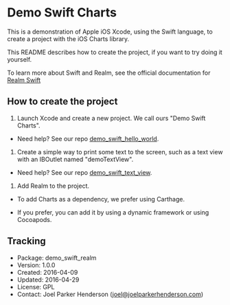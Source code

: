 # Demo Swift Charts

This is a demonstration of Apple iOS Xcode, using the Swift language, to create a project with the iOS Charts library.

This README describes how to create the project, if you want to try doing it yourself.

To learn more about Swift and Realm, see the official documentation for [Realm Swift](https://realm.io/docs/swift/latest/)

## How to create the project

1. Launch Xcode and create a new project. We call ours "Demo Swift Charts".

  * Need help? See our repo [demo_swift_hello_world](https://github.com/joelparkerhenderson/demo_swift_hello_world).

1. Create a simple way to print some text to the screen, such as a text view with an IBOutlet named "demoTextView".

  * Need help? See our repo [demo_swift_text_view](https://github.com/joelparkerhenderson/demo_swift_text_view).

1. Add Realm to the project.

  * To add Charts as a dependency, we prefer using Carthage.

  * If you prefer, you can add it by using a dynamic framework or using Cocoapods.

## Tracking

* Package: demo_swift_realm
* Version: 1.0.0
* Created: 2016-04-09
* Updated: 2016-04-29
* License: GPL
* Contact: Joel Parker Henderson (joel@joelparkerhenderson.com)
